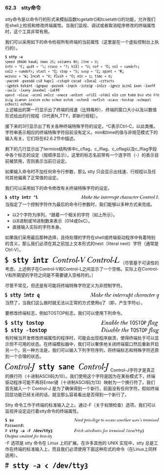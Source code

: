 ### 62.3　stty命令

stty命令是以命令行的形式来模拟函数tcgetattr()和tcsetattr()的功能，允许我们在shell上检视和修改终端属性。当我们监视、调试或者取消程序修改的终端属性时，这个工具非常有用。

我们可以采用如下的命令检视所有终端的当前属性（这里是在一个虚拟控制台上执行的）。



![1581.png](../images/1581.png)
上述输出的第一行显示出了终端的线速（比特每秒）、终端的窗口大小以及以数值形式给出的行规程（0代表N_TTY，即新行规程）。

接下来的3行显示出了有关各种终端特殊字符的设定。^C表示Ctrl-C，以此类推。字符串<undef>表示相应的终端特殊字符目前没有定义。min和time的值与非规范模式下的输入有关，它们将在62.6.2节中描述。

剩下的几行显示出了termios结构体中c_cflag、c_iflag、c_oflag以及c_lflag字段中各个标志的设定（按顺序显示）。这里的标志名前带有一个连字符（-）的表示目前被禁用，否则表示当前已设定。

如果输入命令时不加任何命令行参数，那么 stty 只会显示出线速、行规程以及任何其他偏离了正常值的设定。

我们可以采用如下的命令修改有关终端特殊字符的设定。



![1582.png](../images/1582.png)
当指定了一个控制字符作为最后的命令行参数时，我们能够以多种方式来完成。

+ 以2个字符为序列，^跟着一个相关的字符（如上所示）。
+ 以8进制或16进制数来表示（014或0xC）。
+ 直接输入实际的字符本身。

如果我们采用最后那种选择，且待处理的字符在shell或终端驱动程序中有着特别的含义，那么我们必须在其之前加上文本形式的next（literal next）字符（通常是Ctrl-V）。



![1583.png](../images/1583.png)
（尽管基于可读性的考虑，上述例子在Control-V和Control-L之间显示了一个空格。实际上在Control-V和所期望的字符之间是不需要键入空格符的。）

尽管不常见，但还是有可能将终端特殊字符定义为非控制字符。



![1584.png](../images/1584.png)
当然了，当我们这么做时就无法以正常的方式使用q了（即，产生字符q）。

要修改终端标志，例如TOSTOP标志，我们可以使用下列命令。



![1585.png](../images/1585.png)
有时候当开发修改终端属性的程序时，可能会出现程序崩溃，使得终端处于可以显示但不可用的状态。在终端模拟器中，我们可以奢侈地关闭终端窗口然后重新开启另一个。另一种方法是，我们可以输入下列字符序列，将终端标志和特殊字符还原到一个合理的状态。



![1586.png](../images/1586.png)
Control-J字符才是真正的换行符（十进制ASCII码为10）。我们使用这个字符是因为在某些模式下，终端驱动程序可能不再将Enter键（十进制ASCII码为13）映射为一个换行符了。我们首先输入一个 Control-J 是为了确保得到一个新行，前面没有任何字符。假如终端回显功能已经关闭的话，就没那么容易看出是否得到一个新行了。

Stty 命令工作于终端的标准输入之上。通过-F（关于权限检查）选项，我们可以监视并设定运行着stty命令的终端属性。



![1587.png](../images/1587.png)
-F 选项是 stty 命令在 Linux 上的扩展。在许多其他的 UNIX 实现中，stty 总是工作在终端的标准输入上，而且我们必须使用下面这种形式的命令（在Linux上同样适用）。



![1588.png](../images/1588.png)
